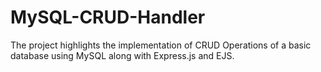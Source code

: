 # MySQL-CRUD-Handler
The project highlights the implementation of CRUD Operations of a basic database using MySQL along with Express.js and EJS. 
